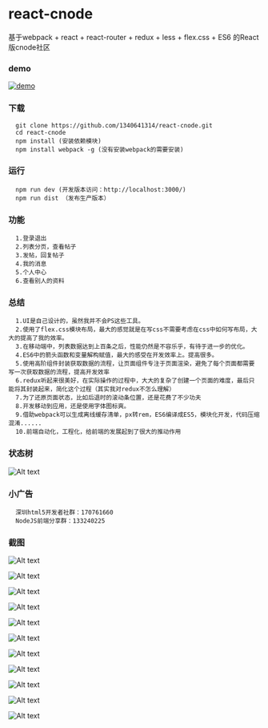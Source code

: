 # react-cnode
基于webpack + react + react-router + redux + less + flex.css + ES6 的React版cnode社区

### demo
 [![demo](https://github.com/1340641314/react-cnode/raw/master/shot/QR-code.png)](http://1340641314.github.io/react-cnode/)

### 下载
```
  git clone https://github.com/1340641314/react-cnode.git
  cd react-cnode
  npm install (安装依赖模块)
  npm install webpack -g (没有安装webpack的需要安装)
```

### 运行
```
  npm run dev (开发版本访问：http://localhost:3000/)
  npm run dist （发布生产版本）

```
### 功能
```
  1.登录退出
  2.列表分页，查看帖子
  3.发帖，回复帖子
  4.我的消息
  5.个人中心
  6.查看别人的资料
```

### 总结
```
  1.UI是自己设计的，虽然我并不会PS这些工具。
  2.使用了flex.css模块布局，最大的感觉就是在写css不需要考虑在css中如何写布局，大大的提高了我的效率。
  3.在移动端中，列表数据达到上百条之后，性能仍然是不容乐乎，有待于进一步的优化。
  4.ES6中的箭头函数和变量解构赋值，最大的感受在开发效率上。提高很多。
  5.使用高阶组件封装获取数据的流程，让页面组件专注于页面渲染，避免了每个页面都需要写一次获取数据的流程，提高开发效率
  6.redux听起来很美好，在实际操作的过程中，大大的复杂了创建一个页面的难度，最后只能将其封装起来，简化这个过程（其实我对redux不怎么理解）
  7.为了还原页面状态，比如后退时的滚动条位置，还是花费了不少功夫
  8.开发移动到应用，还是使用字体图标爽。
  9.借助webpack可以生成离线缓存清单，px转rem，ES6编译成ES5，模块化开发，代码压缩混淆......
  10.前端自动化，工程化，给前端的发展起到了很大的推动作用
```
### 状态树
![Alt text](https://github.com/1340641314/react-cnode/raw/master/shot/redux-state.jpg)
### 小广告
```
  深圳html5开发者社群：170761660
  NodeJS前端分享群：133240225
```
### 截图

![Alt text](https://github.com/1340641314/react-cnode/raw/master/shot/1.png)

![Alt text](https://github.com/1340641314/react-cnode/raw/master/shot/2.png)

![Alt text](https://github.com/1340641314/react-cnode/raw/master/shot/3.png)

![Alt text](https://github.com/1340641314/react-cnode/raw/master/shot/4.png)

![Alt text](https://github.com/1340641314/react-cnode/raw/master/shot/5.png)

![Alt text](https://github.com/1340641314/react-cnode/raw/master/shot/6.png)

![Alt text](https://github.com/1340641314/react-cnode/raw/master/shot/7.png)

![Alt text](https://github.com/1340641314/react-cnode/raw/master/shot/8.png)

![Alt text](https://github.com/1340641314/react-cnode/raw/master/shot/9.png)

![Alt text](https://github.com/1340641314/react-cnode/raw/master/shot/10.png)

![Alt text](https://github.com/1340641314/react-cnode/raw/master/shot/11.png)

